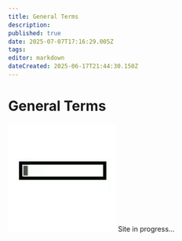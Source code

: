 ```yaml
---
title: General Terms
description: 
published: true
date: 2025-07-07T17:16:29.005Z
tags: 
editor: markdown
dateCreated: 2025-06-17T21:44:30.150Z
---
```


# General Terms
![loading-progress-bar.gif](/general/loading-progress-bar.gif)
Site in progress...

<!--
Your content here

_TODOS

Endpoint
Client / Server
Thin Client
Patch / Hotfix
Uptime / SLA
RFC
Root Cause / RCA
-->